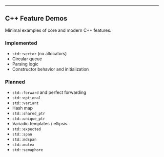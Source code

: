 
---

## C++ Feature Demos

Minimal examples of core and modern C++ features.

### Implemented

* `std::vector` (no allocators)
* Circular queue
* Parsing logic
* Constructor behavior and initialization

### Planned

* `std::forward` and perfect forwarding
* `std::optional`
* `std::variant`
* Hash map
* `std::shared_ptr`
* `std::unique_ptr`
* Variadic templates / ellipsis
* `std::expected`
* `std::span`
* `std::mdspan`
* `std::mutex`
* `std::semaphore`


